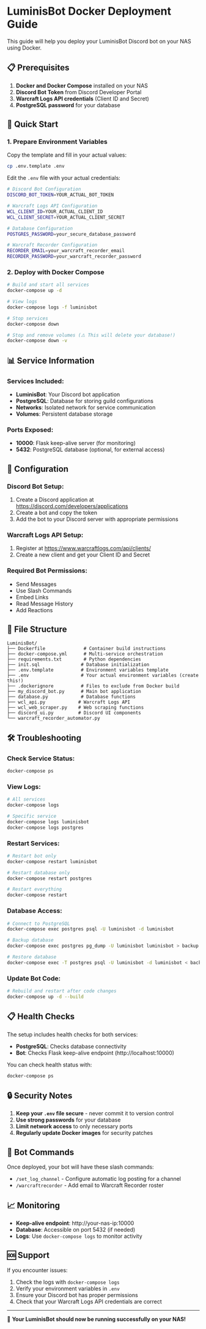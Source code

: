 # LuminisBot Docker Deployment Guide

This guide will help you deploy your LuminisBot Discord bot on your NAS using Docker.

## 📋 Prerequisites

1. **Docker and Docker Compose** installed on your NAS
2. **Discord Bot Token** from Discord Developer Portal
3. **Warcraft Logs API credentials** (Client ID and Secret)
4. **PostgreSQL password** for your database

## 🚀 Quick Start

### 1. Prepare Environment Variables

Copy the template and fill in your actual values:
```bash
cp .env.template .env
```

Edit the `.env` file with your actual credentials:
```bash
# Discord Bot Configuration
DISCORD_BOT_TOKEN=YOUR_ACTUAL_BOT_TOKEN

# Warcraft Logs API Configuration  
WCL_CLIENT_ID=YOUR_ACTUAL_CLIENT_ID
WCL_CLIENT_SECRET=YOUR_ACTUAL_CLIENT_SECRET

# Database Configuration
POSTGRES_PASSWORD=your_secure_database_password

# Warcraft Recorder Configuration
RECORDER_EMAIL=your_warcraft_recorder_email
RECORDER_PASSWORD=your_warcraft_recorder_password
```

### 2. Deploy with Docker Compose

```bash
# Build and start all services
docker-compose up -d

# View logs
docker-compose logs -f luminisbot

# Stop services
docker-compose down

# Stop and remove volumes (⚠️ This will delete your database!)
docker-compose down -v
```

## 📊 Service Information

### Services Included:
- **LuminisBot**: Your Discord bot application
- **PostgreSQL**: Database for storing guild configurations
- **Networks**: Isolated network for service communication
- **Volumes**: Persistent database storage

### Ports Exposed:
- **10000**: Flask keep-alive server (for monitoring)
- **5432**: PostgreSQL database (optional, for external access)

## 🔧 Configuration

### Discord Bot Setup:
1. Create a Discord application at https://discord.com/developers/applications
2. Create a bot and copy the token
3. Add the bot to your Discord server with appropriate permissions

### Warcraft Logs API Setup:
1. Register at https://www.warcraftlogs.com/api/clients/
2. Create a new client and get your Client ID and Secret

### Required Bot Permissions:
- Send Messages
- Use Slash Commands
- Embed Links
- Read Message History
- Add Reactions

## 📁 File Structure

```
LuminisBot/
├── Dockerfile              # Container build instructions
├── docker-compose.yml      # Multi-service orchestration
├── requirements.txt        # Python dependencies
├── init.sql               # Database initialization
├── .env.template          # Environment variables template
├── .env                   # Your actual environment variables (create this!)
├── .dockerignore          # Files to exclude from Docker build
├── my_discord_bot.py      # Main bot application
├── database.py            # Database functions
├── wcl_api.py            # Warcraft Logs API
├── wcl_web_scraper.py    # Web scraping functions
├── discord_ui.py         # Discord UI components
└── warcraft_recorder_automator.py
```

## 🛠️ Troubleshooting

### Check Service Status:
```bash
docker-compose ps
```

### View Logs:
```bash
# All services
docker-compose logs

# Specific service
docker-compose logs luminisbot
docker-compose logs postgres
```

### Restart Services:
```bash
# Restart bot only
docker-compose restart luminisbot

# Restart database only
docker-compose restart postgres

# Restart everything
docker-compose restart
```

### Database Access:
```bash
# Connect to PostgreSQL
docker-compose exec postgres psql -U luminisbot -d luminisbot

# Backup database
docker-compose exec postgres pg_dump -U luminisbot luminisbot > backup.sql

# Restore database
docker-compose exec -T postgres psql -U luminisbot -d luminisbot < backup.sql
```

### Update Bot Code:
```bash
# Rebuild and restart after code changes
docker-compose up -d --build
```

## 📋 Health Checks

The setup includes health checks for both services:

- **PostgreSQL**: Checks database connectivity
- **Bot**: Checks Flask keep-alive endpoint (http://localhost:10000)

You can check health status with:
```bash
docker-compose ps
```

## 🔒 Security Notes

1. **Keep your `.env` file secure** - never commit it to version control
2. **Use strong passwords** for your database
3. **Limit network access** to only necessary ports
4. **Regularly update Docker images** for security patches

## 🎯 Bot Commands

Once deployed, your bot will have these slash commands:

- `/set_log_channel` - Configure automatic log posting for a channel
- `/warcraftrecorder` - Add email to Warcraft Recorder roster

## 📈 Monitoring

- **Keep-alive endpoint**: http://your-nas-ip:10000
- **Database**: Accessible on port 5432 (if needed)
- **Logs**: Use `docker-compose logs` to monitor activity

## 🆘 Support

If you encounter issues:

1. Check the logs with `docker-compose logs`
2. Verify your environment variables in `.env`
3. Ensure your Discord bot has proper permissions
4. Check that your Warcraft Logs API credentials are correct

---

🎉 **Your LuminisBot should now be running successfully on your NAS!**
